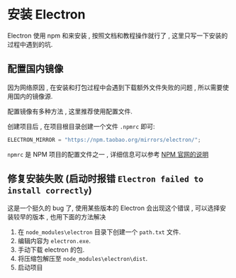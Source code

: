 # 安装 Electron

Electron 使用 npm 和来安装 , 按照文档和教程操作就行了 , 这里只写一下安装的过程中遇到的坑.

## 配置国内镜像

因为网络原因 , 在安装和打包过程中会遇到下载额外文件失败的问题 , 所以需要使用国内的镜像源.

配置镜像有多种方法 , 这里推荐使用配置文件.

创建项目后 , 在项目根目录创建一个文件 `.npmrc` 即可:

```js
ELECTRON_MIRROR = "https://npm.taobao.org/mirrors/electron/";
```

`npmrc` 是 NPM 项目的配置文件之一 , 详细信息可以参考 [NPM 官网的说明](https://docs.npmjs.com/configuring-npm/npmrc.html)

## 修复安装失败 (启动时报错 `Electron failed to install correctly`)

这是一个挺久的 bug 了, 使用某些版本的 Electron 会出现这个错误 , 可以选择安装较早的版本 , 也用下面的方法解决

1. 在 `node_modules\electron` 目录下创建一个 `path.txt` 文件.
2. 编辑内容为 `electron.exe`.
3. 手动下载 electron 的包.
4. 将压缩包解压至 `node_modules\electron\dist`.
5. 启动项目
